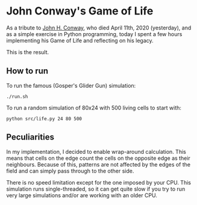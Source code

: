 John Conway's Game of Life
==========================

As a tribute to [John H. Conway](https://en.wikipedia.org/wiki/John_Horton_Conway), who died April 11th, 2020 (yesterday), and as a simple exercise in Python programming, today I spent a few hours implementing his Game of Life and reflecting on his legacy.

This is the result.

How to run
----------

To run the famous (Gosper's Glider Gun) simulation:
```
./run.sh
```

To run a random simulation of 80x24 with 500 living cells to start with:
```
python src/life.py 24 80 500
```

Peculiarities
-------------

In my implementation, I decided to enable wrap-around calculation. This means that cells on the edge count the cells on the opposite edge as their neighbours. Because of this, patterns are not affected by the edges of the field and can simply pass through to the other side.

There is no speed limitation except for the one imposed by your CPU. This simulation runs single-threaded, so it can get quite slow if you try to run very large simulations and/or are working with an older CPU.
